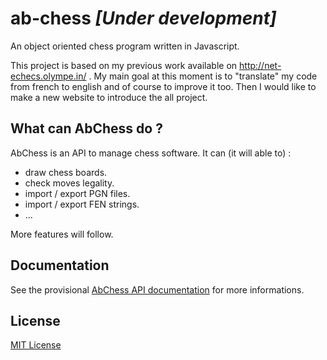 # ab-chess *[Under development]*

An object oriented chess program written in Javascript. 

This project is based on my previous work available on http://net-echecs.olympe.in/ .
My main goal at this moment is to "translate" my code from french to english and of course to improve it too.
Then I would like to make a new website to introduce the all project.

## What can AbChess do ?

AbChess is an API to manage chess software. It can (it will able to) :

* draw chess boards.
* check moves legality.
* import / export PGN files.
* import / export FEN strings.
* ...

More features will follow.

## Documentation

See the provisional [AbChess API documentation](https://github.com/Nimzozo/ab-chess/blob/master/js/abChess-0.1/readme.md) for more informations.

## License

[MIT License](https://github.com/Nimzozo/ab-chess/blob/master/LICENSE)
